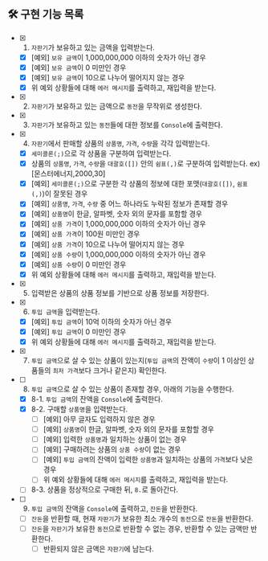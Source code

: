 ## 🛠 구현 기능 목록

- [x] 1. `자판기`가 보유하고 있는 금액을 입력받는다.
    - [x] [예외] `보유 금액`이 1,000,000,000 이하의 숫자가 아닌 경우
    - [x] [예외] `보유 금액`이 0 미만인 경우
    - [x] [예외] `보유 금액`이 10으로 나누어 떨어지지 않는 경우
    - [x] 위 예외 상황들에 대해 `에러 메시지`를 출력하고, 재입력을 받는다.
- [x] 2. `자판기`가 보유하고 있는 금액으로 `동전`을 무작위로 생성한다.
- [x] 3. `자판기`가 보유하고 있는 `동전`들에 대한 정보를 `Console`에 출력한다.
- [x] 4. `자판기`에서 판매할 상품의 `상품명`, `가격`, `수량`을 각각 입력받는다.
    - [x] `세미콜론(;)`으로 각 상품을 구분하여 입력받는다.
    - [x] 상품의 `상품명`, `가격`, `수량`을 `대괄호([])` 안의 `쉼표(,)`로 구분하여 입력받는다. ex) [몬스터에너지,2000,30]
    - [x] [예외] `세미콜론(;)`으로 구분한 각 상품의 정보에 대한 포맷(`대괄호([])`, `쉼표(,)`)이 잘못된 경우
    - [x] [예외] `상품명`, `가격`, `수량` 중 어느 하나라도 누락된 정보가 존재할 경우
    - [x] [예외] `상품명`이 한글, 알파벳, 숫자 외의 문자를 포함할 경우
    - [x] [예외] `상품 가격`이 1,000,000,000 이하의 숫자가 아닌 경우
    - [x] [예외] `상품 가격`이 100원 미만인 경우
    - [x] [예외] `상품 가격`이 10으로 나누어 떨어지지 않는 경우
    - [x] [예외] `상품 수량`이 1,000,000,000 이하의 숫자가 아닌 경우
    - [x] [예외] `상품 수량`이 0 미만인 경우
    - [x] 위 예외 상황들에 대해 `에러 메시지`를 출력하고, 재입력을 받는다.
- [x] 5. 입력받은 상품의 상품 정보를 기반으로 상품 정보를 저장한다.
- [x] 6. `투입 금액`을 입력받는다.
    - [x] [예외] `투입 금액`이 10억 이하의 숫자가 아닌 경우
    - [x] [예외] `투입 금액`이 0 미만인 경우
    - [x] 위 예외 상황들에 대해 `에러 메시지`를 출력하고, 재입력을 받는다.
- [x] 7. `투입 금액`으로 살 수 있는 상품이 있는지(`투입 금액`의 잔액이 `수량`이 1 이상인 상품들의 `최저 가격`보다 크거나 같은지) 확인한다.
- [ ] 8. `투입 금액`으로 살 수 있는 상품이 존재할 경우, 아래의 기능을 수행한다.
    - [x] 8-1. `투입 금액`의 잔액을 `Console`에 출력한다.
    - [x] 8-2. 구매할 `상품명`을 입력받는다.
        - [ ] [예외] 아무 글자도 입력하지 않은 경우
        - [ ] [예외] `상품명`이 한글, 알파벳, 숫자 외의 문자를 포함할 경우
        - [ ] [예외] 입력한 `상품명`과 일치하는 상품이 없는 경우
        - [ ] [예외] 구매하려는 상품의 `상품 수량`이 없는 경우
        - [ ] [예외] `투입 금액`의 잔액이 입력한 `상품명`과 일치하는 상품의 `가격`보다 낮은 경우
        - [ ] 위 예외 상황들에 대해 `에러 메시지`를 출력하고, 재입력을 받는다.
    - [ ] 8-3. 상품을 정상적으로 구매한 뒤, `8.`로 돌아간다.
- [ ] 9. `투입 금액`의 잔액을 `Console`에 출력하고, `잔돈`을 반환한다.
    - [ ] `잔돈`을 반환할 때, 현재 `자판기`가 보유한 최소 개수의 `동전`으로 `잔돈`을 반환한다.
    - [ ] `잔돈`을 `자판기`가 보유한 `동전`으로 반환할 수 없는 경우, 반환할 수 있는 금액만 반환한다.
        - [ ] 반환되지 않은 금액은 `자판기`에 남는다.

